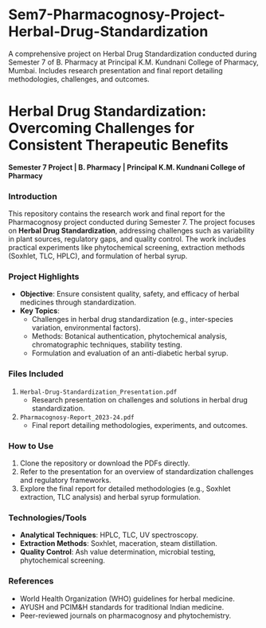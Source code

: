 # Sem7-Pharmacognosy-Project-Herbal-Drug-Standardization
A comprehensive project on Herbal Drug Standardization conducted during Semester 7 of B. Pharmacy at Principal K.M. Kundnani College of Pharmacy, Mumbai. Includes research presentation and final report detailing methodologies, challenges, and outcomes.
# Herbal Drug Standardization: Overcoming Challenges for Consistent Therapeutic Benefits  


**Semester 7 Project | B. Pharmacy | Principal K.M. Kundnani College of Pharmacy**  

### **Introduction**  
This repository contains the research work and final report for the Pharmacognosy project conducted during Semester 7. The project focuses on **Herbal Drug Standardization**, addressing challenges such as variability in plant sources, regulatory gaps, and quality control. The work includes practical experiments like phytochemical screening, extraction methods (Soxhlet, TLC, HPLC), and formulation of herbal syrup.

### **Project Highlights**  
- **Objective**: Ensure consistent quality, safety, and efficacy of herbal medicines through standardization.  
- **Key Topics**:  
  - Challenges in herbal drug standardization (e.g., inter-species variation, environmental factors).  
  - Methods: Botanical authentication, phytochemical analysis, chromatographic techniques, stability testing.  
  - Formulation and evaluation of an anti-diabetic herbal syrup.   

### **Files Included**  
1. `Herbal-Drug-Standardization_Presentation.pdf`  
   - Research presentation on challenges and solutions in herbal drug standardization.  
2. `Pharmacognosy-Report_2023-24.pdf`  
   - Final report detailing methodologies, experiments, and outcomes.  

### **How to Use**  
1. Clone the repository or download the PDFs directly.  
2. Refer to the presentation for an overview of standardization challenges and regulatory frameworks.  
3. Explore the final report for detailed methodologies (e.g., Soxhlet extraction, TLC analysis) and herbal syrup formulation.  

### **Technologies/Tools**  
- **Analytical Techniques**: HPLC, TLC, UV spectroscopy.  
- **Extraction Methods**: Soxhlet, maceration, steam distillation.  
- **Quality Control**: Ash value determination, microbial testing, phytochemical screening.  

### **References**  
- World Health Organization (WHO) guidelines for herbal medicine.  
- AYUSH and PCIM&H standards for traditional Indian medicine.  
- Peer-reviewed journals on pharmacognosy and phytochemistry.  
